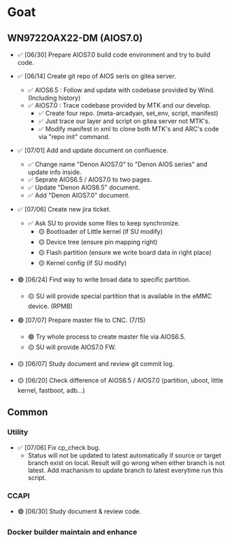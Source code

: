 # Goat

## WN9722OAX22-DM (AIOS7.0)
 - ✅ [06/30] Prepare AIOS7.0 build code environment and try to build code.
 - ✅ [06/14] Create git repo of AIOS seris on gitea server.
     - ✅ AIOS6.5 : Follow and update with codebase provided by Wind. (Including history)
     - ✅ AIOS7.0 : Trace codebase provided by MTK and our develop.
         - ✅ Create four repo. (meta-arcadyan, set_env, script, manifest)
         - ✅ Just trace our layer and script on gitea server not MTK's.
         - ✅ Modify manifest in xml to clone both MTK's and ARC's code via "repo init" command.
 - ✅ [07/01] Add and update document on confluence.
     - ✅ Change name "Denon AIOS7.0" to "Denon AIOS series" and update info inside.
     - ✅ Seprate AIOS6.5 / AIOS7.0 to two pages.
     - ✅ Update "Denon AIOS6.5" document.
     - ✅ Add "Denon AIOS7.0" document.
 - ✅ [07/06] Create new jira ticket.
     - ✅ Ask SU to provide some files to keep synchronize.
         - 🟡 Bootloader of Little kernel (if SU modify)
         - 🟡 Device tree (ensure pin mapping right)
         - 🟡 Flash partition (ensure we write board data in right place)
         - 🟡 Kernel config (if SU modify)
 - 🟢 [06/24] Find way to write broad data to specific partition.
     - 🟡 SU will provide special partition that is available in the eMMC device. (RPMB)
 - 🟢 [07/07] Prepare master file to CNC. (7/15)
     - 🟢 Try whole process to create master file via AIOS6.5.
     - 🟡 SU will provide AIOS7.0 FW.

 - 🟡 [06/07] Study document and review git commit log.
 - 🟡 [06/20] Check difference of AIOS6.5 / AIOS7.0 (partition, uboot, little kernel, fastboot, adb...)

## Common

### Utility
 - ✅ [07/06] Fix cp_check bug.
     - Status will not be updated to latest automatically if source or target branch exist on local. Result will go wrong when either branch is not latest. Add machanism to update branch to latest everytime run this script.

### CCAPI

 - 🟢 [06/30] Study document & review code.

### Docker builder maintain and enhance
